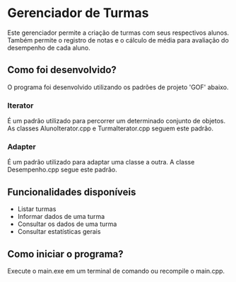 # Gerenciador de Turmas
Este gerenciador permite a criação de turmas com seus respectivos alunos. Também permite o registro de notas e o cálculo de média para avaliação do desempenho de cada aluno.

## Como foi desenvolvido?
O programa foi desenvolvido utilizando os padrões de projeto 'GOF' abaixo.
### Iterator
É um padrão utilizado para percorrer um determinado conjunto de objetos. As classes AlunoIterator.cpp e TurmaIterator.cpp seguem este padrão. 
### Adapter
É um padrão utilizado para adaptar uma classe a outra. A classe Desempenho.cpp segue este padrão.

## Funcionalidades disponíveis
- Listar turmas
- Informar dados de uma turma
- Consultar os dados de uma turma
- Consultar estatísticas gerais

## Como iniciar o programa?
Execute o main.exe em um terminal de comando ou recompile o main.cpp.
